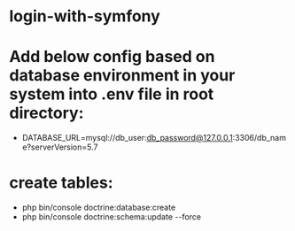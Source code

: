 # login-with-symfony

# Add below config based on database environment in your system into .env file in root directory:
  * DATABASE_URL=mysql://db_user:db_password@127.0.0.1:3306/db_name?serverVersion=5.7

# create tables:
  * php bin/console doctrine:database:create
  * php bin/console doctrine:schema:update --force
